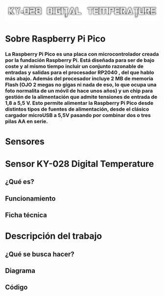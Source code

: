 ![Titulo](cooltext399271184396629.png)

# Sobre Raspberry Pi Pico
### La Raspberry Pi Pico es una placa con microcontrolador creada por la fundación Raspberry Pi.  Está diseñada para ser de bajo coste y al mismo tiempo incluir un conjunto  razonable de entradas y salidas para el procesador RP2040 , del que hablo más abajo. Además del procesador incluye 2 MB de memoria Flash (OJO 2 megas no gigas ni nada de eso, lo que ocupa una foto normalita de un móvil de hace unos años) y un chip para gestión de la alimentación que admite tensiones de entrada de 1,8 a 5,5 V. Esto permite alimentar la Raspberry Pi Pico desde distintos tipos de fuentes de alimentación, desde el clásico cargador microUSB a 5,5V pasando por combinar dos o tres pilas AA en serie.

# Sensores

# Sensor KY-028 Digital Temperature

## ¿Qué es?

## Funcionamiento

## Ficha técnica 

# Descripción del trabajo

## ¿Qué se busca hacer?

## Diagrama

## Código
